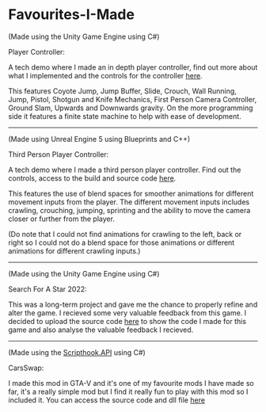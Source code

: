 # Favourites-I-Made

(Made using the Unity Game Engine using C#)

Player Controller:

A tech demo where I made an in depth player controller, find out more about what I implemented and the controls for the controller <a href="https://github.com/MyNamesLex/Small-Unity-Tech-Demos/tree/main/PC/Player%20Controller%20Tech%20Demo">here</a>.

This features Coyote Jump, Jump Buffer, Slide, Crouch, Wall Running, Jump, Pistol, Shotgun and Knife Mechanics, First Person Camera Controller, Ground Slam, Upwards and Downwards gravity. On the more programming side it features a finite state machine to help with ease of development.

_________________________________________________________________________________________________________________________________________________________________________
(Made using Unreal Engine 5 using Blueprints and C++)

Third Person Player Controller:

A tech demo where I made a third person player controller. Find out the controls, access to the build and source code <a href="https://github.com/MyNamesLex/Unreal-Engine-5-Tech-Demos/tree/master/PC/Third%20Person%20Controller">here</a>.

This features the use of blend spaces for smoother animations for different movement inputs from the player. The different movement inputs includes crawling, crouching, jumping, sprinting and the ability to move the camera closer or further from the player. 

(Do note that I could not find animations for crawling to the left, back or right so I could not do a blend space for those animations or different animations for different crawling inputs.)

_________________________________________________________________________________________________________________________________________________________________________
(Made using the Unity Game Engine using C#)

Search For A Star 2022:

This was a long-term project and gave me the chance to properly refine and alter the game. I recieved some very valuable feedback from this game. I decided to upload the source code <a href="https://github.com/MyNamesLex/Search-For-A-Star-2022">here</a> to show the code I made for this game and also analyse the valuable feedback I recieved.

_________________________________________________________________________________________________________________________________________________________________________
(Made using the <a href="https://www.gta5-mods.com/tools/script-hook-v">Scripthook.API</a> using C#)

CarsSwap:

I made this mod in GTA-V and it's one of my favourite mods I have made so far, it's a really simple mod but I find it really fun to play with this mod so I included it. You can access the source code and dll file <a href="https://github.com/MyNamesLex/Modding/tree/main/GTA-V/CarSwap">here</a>